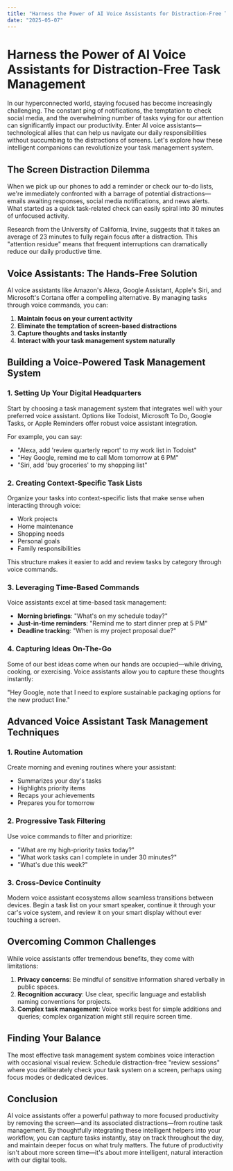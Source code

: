 ```yaml
---
title: "Harness the Power of AI Voice Assistants for Distraction-Free Task Management"
date: "2025-05-07"
---
```


# Harness the Power of AI Voice Assistants for Distraction-Free Task Management

In our hyperconnected world, staying focused has become increasingly challenging. The constant ping of notifications, the temptation to check social media, and the overwhelming number of tasks vying for our attention can significantly impact our productivity. Enter AI voice assistants—technological allies that can help us navigate our daily responsibilities without succumbing to the distractions of screens. Let's explore how these intelligent companions can revolutionize your task management system.

## The Screen Distraction Dilemma

When we pick up our phones to add a reminder or check our to-do lists, we're immediately confronted with a barrage of potential distractions—emails awaiting responses, social media notifications, and news alerts. What started as a quick task-related check can easily spiral into 30 minutes of unfocused activity.

Research from the University of California, Irvine, suggests that it takes an average of 23 minutes to fully regain focus after a distraction. This "attention residue" means that frequent interruptions can dramatically reduce our daily productive time.

## Voice Assistants: The Hands-Free Solution

AI voice assistants like Amazon's Alexa, Google Assistant, Apple's Siri, and Microsoft's Cortana offer a compelling alternative. By managing tasks through voice commands, you can:

1. **Maintain focus on your current activity**
2. **Eliminate the temptation of screen-based distractions**
3. **Capture thoughts and tasks instantly**
4. **Interact with your task management system naturally**

## Building a Voice-Powered Task Management System

### 1. Setting Up Your Digital Headquarters

Start by choosing a task management system that integrates well with your preferred voice assistant. Options like Todoist, Microsoft To Do, Google Tasks, or Apple Reminders offer robust voice assistant integration.

For example, you can say:
- "Alexa, add 'review quarterly report' to my work list in Todoist"
- "Hey Google, remind me to call Mom tomorrow at 6 PM"
- "Siri, add 'buy groceries' to my shopping list"

### 2. Creating Context-Specific Task Lists

Organize your tasks into context-specific lists that make sense when interacting through voice:
- Work projects
- Home maintenance
- Shopping needs
- Personal goals
- Family responsibilities

This structure makes it easier to add and review tasks by category through voice commands.

### 3. Leveraging Time-Based Commands

Voice assistants excel at time-based task management:

- **Morning briefings**: "What's on my schedule today?"
- **Just-in-time reminders**: "Remind me to start dinner prep at 5 PM"
- **Deadline tracking**: "When is my project proposal due?"

### 4. Capturing Ideas On-The-Go

Some of our best ideas come when our hands are occupied—while driving, cooking, or exercising. Voice assistants allow you to capture these thoughts instantly:

"Hey Google, note that I need to explore sustainable packaging options for the new product line."

## Advanced Voice Assistant Task Management Techniques

### 1. Routine Automation

Create morning and evening routines where your assistant:
- Summarizes your day's tasks
- Highlights priority items
- Recaps your achievements
- Prepares you for tomorrow

### 2. Progressive Task Filtering

Use voice commands to filter and prioritize:
- "What are my high-priority tasks today?"
- "What work tasks can I complete in under 30 minutes?"
- "What's due this week?"

### 3. Cross-Device Continuity

Modern voice assistant ecosystems allow seamless transitions between devices. Begin a task list on your smart speaker, continue it through your car's voice system, and review it on your smart display without ever touching a screen.

## Overcoming Common Challenges

While voice assistants offer tremendous benefits, they come with limitations:

1. **Privacy concerns**: Be mindful of sensitive information shared verbally in public spaces.
2. **Recognition accuracy**: Use clear, specific language and establish naming conventions for projects.
3. **Complex task management**: Voice works best for simple additions and queries; complex organization might still require screen time.

## Finding Your Balance

The most effective task management system combines voice interaction with occasional visual review. Schedule distraction-free "review sessions" where you deliberately check your task system on a screen, perhaps using focus modes or dedicated devices.

## Conclusion

AI voice assistants offer a powerful pathway to more focused productivity by removing the screen—and its associated distractions—from routine task management. By thoughtfully integrating these intelligent helpers into your workflow, you can capture tasks instantly, stay on track throughout the day, and maintain deeper focus on what truly matters. The future of productivity isn't about more screen time—it's about more intelligent, natural interaction with our digital tools.